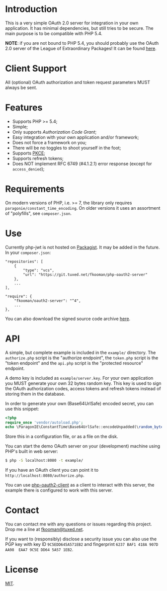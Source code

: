 # Introduction
This is a very simple OAuth 2.0 server for integration in your own application. 
It has minimal dependencies, but still tries to be secure. The main purpose is 
to be compatible with PHP 5.4.

**NOTE**: if you are not bound to PHP 5.4, you should probably use the OAuth 
2.0 server of the League of Extraordinary Packages! It can be found 
[here](https://oauth2.thephpleague.com/).

# Client Support

All (optional) OAuth authorization and token request parameters MUST always be
sent.

# Features

- Supports PHP >= 5.4;
- Simple;
- Only supports _Authorization Code Grant_;
- Easy integration with your own application and/or framework;
- Does not force a framework on you;
- There will be no toggles to shoot yourself in the foot;
- Supports [PKCE](https://tools.ietf.org/html/rfc7636);
- Supports refresh tokens;
- Does NOT implement RFC 6749 (#4.1.2.1) error response (except for 
  `access_denied`);

# Requirements

On modern versions of PHP, i.e. >= 7, the library only requires 
`paragonie/constant_time_encoding`. On older versions it uses an assortment of 
"polyfills", see `composer.json`.

# Use

Currently php-jwt is not hosted on [Packagist](https://packagist.org/). It may
be added in the future. In your `composer.json`:

    "repositories": [
        {
            "type": "vcs",
            "url": "https://git.tuxed.net/fkooman/php-oauth2-server"
        },
        ...
    ],

    "require": {
        "fkooman/oauth2-server": "^4",
        ...
    },

You can also download the signed source code archive 
[here](https://software.tuxed.net/php-oauth2-server/download.html).

# API

A simple, but complete example is included in the `example/` directory. The 
`authorize.php` script is the "authorize endpoint", the `token.php` script is
the "token endpoint" and the `api.php` script is the "protected resource" 
endpoint.

A demo key is included as `example/server.key`. For your own application you
MUST generate your own 32 bytes random key. This key is used to sign the
OAuth authorization codes, access tokens and refresh tokens instead of storing
them in the database.

In order to generate your own (Base64UrlSafe) encoded secret, you can use this 
snippet:

```php
<?php
require_once 'vendor/autoload.php';
echo \ParagonIE\ConstantTime\Base64UrlSafe::encodeUnpadded(\random_bytes(32)).PHP_EOL;
```

Store this in a configuration file, or as a file on the disk.

You can start the demo OAuth server on your (development) machine using PHP's 
built in web server:

```bash
$ php -S localhost:8080 -t example/
```

If you have an OAuth client you can point it to 
`http://localhost:8080/authorize.php`.

You can use 
[php-oauth2-client](https://git.tuxed.net/fkooman/php-oauth2-client/) as a 
client to interact with this server, the example there is configured to work 
with this server.

# Contact

You can contact me with any questions or issues regarding this project. Drop
me a line at [fkooman@tuxed.net](mailto:fkooman@tuxed.net).

If you want to (responsibly) disclose a security issue you can also use the
PGP key with key ID `9C5EDD645A571EB2` and fingerprint
`6237 BAF1 418A 907D AA98  EAA7 9C5E DD64 5A57 1EB2`.

# License

[MIT](LICENSE).
